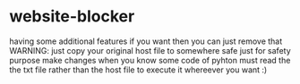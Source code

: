 # website-blocker
having some additional features if you want then you can just remove that 
WARNING: just copy your original host file to somewhere safe just for safety purpose 
make changes when you know some code of pyhton
must read the the txt file rather than the host file to execute it whereever you want :)

